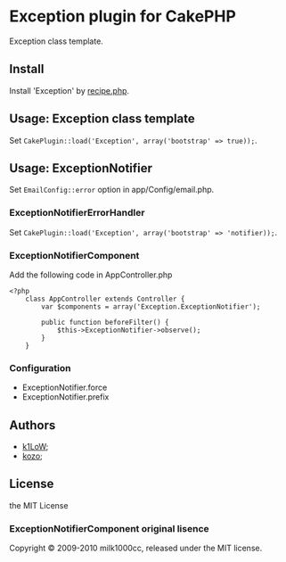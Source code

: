 # Exception plugin for CakePHP

Exception class template.

## Install

Install 'Exception' by [recipe.php](https://github.com/k1LoW/recipe).

## Usage: Exception class template

Set `CakePlugin::load('Exception', array('bootstrap' => true));`.

## Usage: ExceptionNotifier

Set `EmailConfig::error` option in app/Config/email.php.

### ExceptionNotifierErrorHandler

Set `CakePlugin::load('Exception', array('bootstrap' => 'notifier));`.

### ExceptionNotifierComponent

Add the following code in AppController.php

    <?php
        class AppController extends Controller {
            var $components = array('Exception.ExceptionNotifier');
            
            public function beforeFilter() {
                $this->ExceptionNotifier->observe();
            }
        }

### Configuration

- ExceptionNotifier.force
- ExceptionNotifier.prefix

## Authors

- [k1LoW](https://github.com/k1LoW);
- [kozo](https://github.com/kozo);

## License
the MIT License

### ExceptionNotifierComponent original lisence
Copyright © 2009-2010 milk1000cc, released under the MIT license.
